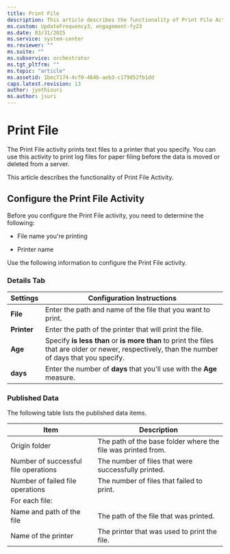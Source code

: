 ```yaml
---
title: Print File
description: This article describes the functionality of Print File Activity.
ms.custom: UpdateFrequency3, engagement-fy23
ms.date: 03/31/2025
ms.service: system-center
ms.reviewer: ""
ms.suite: ""
ms.subservice: orchestrator
ms.tgt_pltfrm: ""
ms.topic: "article"
ms.assetid: 1bec7174-4cf0-464b-aeb3-c179d52fb1dd
caps.latest.revision: 13
author: jyothisuri
ms.author: jsuri
---
```

# Print File

The Print File activity prints text files to a printer that you specify. You can use this activity to print log files for paper filing before the data is moved or deleted from a server.  

This article describes the functionality of Print File Activity.

## Configure the Print File Activity

 Before you configure the Print File activity, you need to determine the following:  

- File name you're printing 

- Printer name

Use the following information to configure the Print File activity.  

### Details Tab  

|Settings|Configuration Instructions|  
|--------------|--------------------------------|  
|**File**|Enter the path and name of the file that you want to print.|  
|**Printer**|Enter the path of the printer that will print the file.|  
|**Age**|Specify **is less than** or **is more than** to print the files that are older or newer, respectively, than the number of days that you specify.|  
|**days**|Enter the number of **days** that you'll use with the **Age** measure.|  

### Published Data

 The following table lists the published data items.  

|Item|Description|  
|----------|-----------------|  
|Origin folder|The path of the base folder where the file was printed from.|  
|Number of successful file operations|The number of files that were successfully printed.|  
|Number of failed file operations|The number of files that failed to print.|  
|For each file:|  
|Name and path of the file|The path of the file that was printed.|  
|Name of the printer|The printer that was used to print the file.|
